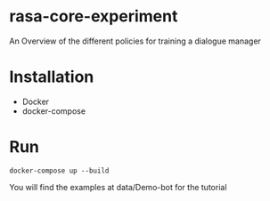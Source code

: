 # rasa-core-experiment
An Overview of the different policies for training a dialogue manager

# Installation 
- Docker
- docker-compose

# Run 
```
docker-compose up --build
```

You will find the examples at data/Demo-bot for the tutorial 
